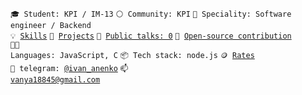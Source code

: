 <code>🎓 Student: KPI / IM-13</code>
<code>⚪ Community: KPI</code>
<code>👷 Speciality: Software engineer / Backend</code><br>
<code>💡 [Skills](SKILLS.md)</code>
<code>🧻 [Projects](PROJECTS.md)</code>
<code>📢 [Public talks: 0](TALKS.md)</code>
<code>👀 [Open-source contribution](CONTRIBUTION.md)</code><br>
<code>🧑‍💻 Languages: JavaScript, C</code>
<code>📦 Tech stack: node.js</code>
<code>🪙 [Rates](RATES.md)</code><br>
<code>💬 telegram: [@ivan_anenko](https://telegram.me/ivan_anenko)</code>
<code>📫 [vanya18845@gmail.com](mailto:vanya18845@gmail.com)</code>
